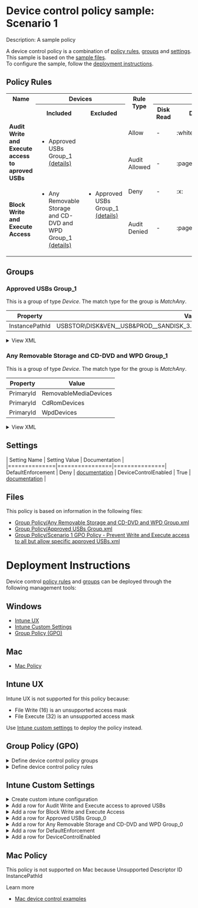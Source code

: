 # Device control policy sample: Scenario 1

Description: A sample policy

A device control policy is a combination of [policy rules](#policy-rules), [groups](#groups) and [settings](#settings).  
This sample is based on the [sample files](#files).  
To configure the sample, follow the [deployment instructions](#deployment-instructions).  

## Policy Rules
<table>
    <tr>
        <th rowspan="2" valign="top">Name</th>
        <th colspan="2" valign="top">Devices</th>
        <th rowspan="2" valign="top">Rule Type</th>
        <th colspan="6" valign="top"><center>Access</center></th>
        <th rowspan="2" valign="top">Notification</th>
        <th rowspan="2" valign="top">Conditions</th>
    </tr>
    <tr>
        <th>Included</th>
        <th>Excluded</th>
        <th>Disk Read</th>
		<th>Disk Write</th>
		<th>Disk Execute</th>
		<th>File Read</th>
		<th>File Write</th>
		<th>File Execute</th></tr><tr>
            <td rowspan="2"><b>Audit Write and Execute access to aproved USBs</b></td>
            <td rowspan="2 valign="top">
                <ul><li>Approved USBs Group_1<a href="#approved-usbs-group_1" title="MatchAny [{'InstancePathId': 'USBSTOR\\DISK&VEN__USB&PROD__SANDISK_3.2GEN1&REV_1.00\\03003324080520232521&0'}]"> (details)</a></ul>
            </td>
            <td rowspan="2" valign="top">
                <ul></ul>
            </td>
            <td>Allow</td>
            <td>-</td>
            <td>:white_check_mark:</td>
            <td>:white_check_mark:</td>
            <td>-</td>
            <td>:white_check_mark:</td>
            <td>:white_check_mark:</td><td>None (0)</td> 
            <td>
                <center>-</center></td>
        </tr><tr>
            <td>Audit Allowed</td>
            <td>-</td>
            <td>:page_facing_up:</td>
            <td>:page_facing_up:</td>
            <td>-</td>
            <td>:page_facing_up:</td>
            <td>:page_facing_up:</td><td>Send event (2)</td>
            <td> 
                <center>-</center></td>
        </tr><tr>
            <td rowspan="2"><b>Block Write and Execute Access</b></td>
            <td rowspan="2 valign="top">
                <ul><li>Any Removable Storage and CD-DVD and WPD Group_1<a href="#any-removable-storage-and-cd-dvd-and-wpd-group_1" title="MatchAny [{'PrimaryId': 'RemovableMediaDevices'}, {'PrimaryId': 'CdRomDevices'}, {'PrimaryId': 'WpdDevices'}]"> (details)</a></ul>
            </td>
            <td rowspan="2" valign="top">
                <ul><li>Approved USBs Group_1<a href="#approved-usbs-group_1" title="MatchAny [{'InstancePathId': 'USBSTOR\\DISK&VEN__USB&PROD__SANDISK_3.2GEN1&REV_1.00\\03003324080520232521&0'}]"> (details)</a></ul>
            </td>
            <td>Deny</td>
            <td>-</td>
            <td>:x:</td>
            <td>:x:</td>
            <td>-</td>
            <td>-</td>
            <td>-</td><td>None (0)</td> 
            <td>
                <center>-</center></td>
        </tr><tr>
            <td>Audit Denied</td>
            <td>-</td>
            <td>:page_facing_up:</td>
            <td>:page_facing_up:</td>
            <td>-</td>
            <td>-</td>
            <td>-</td><td>Show notification and Send event (3)</td>
            <td> 
                <center>-</center></td>
        </tr></table>

## Groups


### Approved USBs Group_1

This is a group of type *Device*. 
The match type for the group is *MatchAny*.

|  Property | Value |
|-----------|-------|
| InstancePathId | USBSTOR\DISK&VEN__USB&PROD__SANDISK_3.2GEN1&REV_1.00\03003324080520232521&0 |

<details>
<summary>View XML</summary>

```xml
<Group Id="{65fa649a-a111-4912-9294-fb6337a25038}" Type="Device">
	<!-- ./Vendor/MSFT/Defender/Configuration/DeviceControl/PolicyGroups/%7B65fa649a-a111-4912-9294-fb6337a25038%7D/GroupData -->
	<Name>Approved USBs Group_1</Name>
	<MatchType>MatchAny</MatchType>
	<DescriptorIdList>
		<InstancePathId>USBSTOR\DISK&amp;VEN__USB&amp;PROD__SANDISK_3.2GEN1&amp;REV_1.00\03003324080520232521&amp;0</InstancePathId>
	</DescriptorIdList>
</Group>
```
</details>

### Any Removable Storage and CD-DVD and WPD Group_1

This is a group of type *Device*. 
The match type for the group is *MatchAny*.

|  Property | Value |
|-----------|-------|
| PrimaryId | RemovableMediaDevices |
| PrimaryId | CdRomDevices |
| PrimaryId | WpdDevices |

<details>
<summary>View XML</summary>

```xml
<Group Id="{9b28fae8-72f7-4267-a1a5-685f747a7146}" Type="Device">
	<!-- ./Vendor/MSFT/Defender/Configuration/DeviceControl/PolicyGroups/%7B9b28fae8-72f7-4267-a1a5-685f747a7146%7D/GroupData -->
	<Name>Any Removable Storage and CD-DVD and WPD Group_1</Name>
	<MatchType>MatchAny</MatchType>
	<DescriptorIdList>
		<PrimaryId>RemovableMediaDevices</PrimaryId>
		<PrimaryId>CdRomDevices</PrimaryId>
		<PrimaryId>WpdDevices</PrimaryId>
	</DescriptorIdList>
</Group>
```
</details>


## Settings
| Setting Name |  Setting Value | Documentation |
|==============|================|===============|
DefaultEnforcement | Deny | [documentation](https://learn.microsoft.com/en-us/windows/client-management/mdm/defender-csp#configurationdefaultenforcement) |
DeviceControlEnabled | True | [documentation](https://learn.microsoft.com/en-us/windows/client-management/mdm/defender-csp#configurationdevicecontrolenabled) |


## Files
This policy is based on information in the following files:

- [Group Policy/Any Removable Storage and CD-DVD and WPD Group.xml](Group%20Policy/Any%20Removable%20Storage%20and%20CD-DVD%20and%20WPD%20Group.xml)
- [Group Policy/Approved USBs Group.xml](Group%20Policy/Approved%20USBs%20Group.xml)
- [Group Policy/Scenario 1 GPO Policy - Prevent Write and Execute access to all but allow specific approved USBs.xml](Group%20Policy/Scenario%201%20GPO%20Policy%20-%20Prevent%20Write%20and%20Execute%20access%20to%20all%20but%20allow%20specific%20approved%20USBs.xml)


# Deployment Instructions

Device control [policy rules](#policy-rules) and [groups](#groups) can be deployed through the following management tools:

## Windows
- [Intune UX](#intune-ux)
- [Intune Custom Settings](#intune-custom-settings)
- [Group Policy (GPO)](#group-policy-gpo)

## Mac
- [Mac Policy](#mac-policy)

## Intune UX

Intune UX is not supported for this policy because:
- File Write (16) is an unsupported access mask
- File Execute (32) is an unsupported access mask

Use [Intune custom settings](#intune-custom-settings) to deploy the policy instead.


## Group Policy (GPO)
<details>
<summary>Define device control policy groups</summary>

   1. Go to Computer Configuration > Administrative Templates > Windows Components > Microsoft Defender Antivirus > Device Control > Define device control policy groups.
   2. Save the XML below to a network share.
```xml
<Groups>
	<Group Id="{65fa649a-a111-4912-9294-fb6337a25038}" Type="Device">
		<!-- ./Vendor/MSFT/Defender/Configuration/DeviceControl/PolicyGroups/%7B65fa649a-a111-4912-9294-fb6337a25038%7D/GroupData -->
		<Name>Approved USBs Group_1</Name>
		<MatchType>MatchAny</MatchType>
		<DescriptorIdList>
			<InstancePathId>USBSTOR\DISK&amp;VEN__USB&amp;PROD__SANDISK_3.2GEN1&amp;REV_1.00\03003324080520232521&amp;0</InstancePathId>
		</DescriptorIdList>
	</Group>
	<Group Id="{9b28fae8-72f7-4267-a1a5-685f747a7146}" Type="Device">
		<!-- ./Vendor/MSFT/Defender/Configuration/DeviceControl/PolicyGroups/%7B9b28fae8-72f7-4267-a1a5-685f747a7146%7D/GroupData -->
		<Name>Any Removable Storage and CD-DVD and WPD Group_1</Name>
		<MatchType>MatchAny</MatchType>
		<DescriptorIdList>
			<PrimaryId>RemovableMediaDevices</PrimaryId>
			<PrimaryId>CdRomDevices</PrimaryId>
			<PrimaryId>WpdDevices</PrimaryId>
		</DescriptorIdList>
	</Group>
</Groups>
```
   3. In the Define device control policy groups window, select *Enabled* and specify the network share file path containing the XML groups data.
</details>

<details>
<summary>Define device control policy rules</summary>
 
  1. Go to Computer Configuration > Administrative Templates > Windows Components > Microsoft Defender Antivirus > Device Control > Define device control policy rules.
  2. Save the XML below to a network share.
```xml
<PolicyRules>
	<PolicyRule Id="{36ae1037-a639-4cff-946b-b36c53089a4c}" >
		<!-- ./Vendor/MSFT/Defender/Configuration/DeviceControl/PolicyRules/%7B36ae1037-a639-4cff-946b-b36c53089a4c%7D/RuleData -->
		<Name>Audit Write and Execute access to aproved USBs</Name>
		<IncludedIdList>
			<GroupId>{65fa649a-a111-4912-9294-fb6337a25038}</GroupId>
		</IncludedIdList>
		<ExcludedIdList>
		</ExcludedIdList>
		<Entry Id="{a0bcff88-b8e4-4f48-92be-16c36adac930}">
			<Type>Allow</Type>
			<AccessMask>54</AccessMask>
			<Options>0</Options>
		</Entry>
		<Entry Id="{4a17df0b-d89d-430b-9cbe-8e0721192281}">
			<Type>AuditAllowed</Type>
			<AccessMask>54</AccessMask>
			<Options>2</Options>
		</Entry>
	</PolicyRule>
	<PolicyRule Id="{c544a991-5786-4402-949e-a032cb790d0e}" >
		<!-- ./Vendor/MSFT/Defender/Configuration/DeviceControl/PolicyRules/%7Bc544a991-5786-4402-949e-a032cb790d0e%7D/RuleData -->
		<Name>Block Write and Execute Access</Name>
		<IncludedIdList>
			<GroupId>{9b28fae8-72f7-4267-a1a5-685f747a7146}</GroupId>
		</IncludedIdList>
		<ExcludedIdList>
			<GroupId>{65fa649a-a111-4912-9294-fb6337a25038}</GroupId>
		</ExcludedIdList>
		<Entry Id="{f8ddbbc5-8855-4776-a9f4-ee58c3a21414}">
			<Type>Deny</Type>
			<AccessMask>6</AccessMask>
			<Options>0</Options>
		</Entry>
		<Entry Id="{07e22eac-8b01-4778-a567-a8fa6ce18a0c}">
			<Type>AuditDenied</Type>
			<AccessMask>6</AccessMask>
			<Options>3</Options>
		</Entry>
	</PolicyRule>
</PolicyRules>
```
  3. In the Define device control policy rules window, select *Enabled*, and enter the network share file path containing the XML rules data.
</details>

## Intune Custom Settings

<details>
<summary>Create custom intune configuration</summary>

   1. Navigate to Devices > Configuration profiles
   2. Click Create (New Policy)
   3. Select Platform "Windows 10 and Later"
   4. Select Profile "Templates"
   5. Select Template Name "Custom"
   6. Click "Create"
   7. Under Name, enter **
   8. Optionally, enter a description
   9. Click "Next" 
</details>
<details>
<summary>Add a row for Audit Write and Execute access to aproved USBs</summary>  
   
   1. Click "Add"
   2. For Name, enter *Audit Write and Execute access to aproved USBs*
   3. For Description, enter **
   4. For OMA-URI, enter  *./Vendor/MSFT/Defender/Configuration/DeviceControl/PolicyRules/%7B36ae1037-a639-4cff-946b-b36c53089a4c%7D/RuleData*
   5. For Data type, select *String (XML File)*
   
        
   6. For Custom XML, select  *.\Group Policy\audit_write_and_execute_access_to_aproved_usbs{36ae1037-a639-4cff-946b-b36c53089a4c}.xml*
         
   
   7. Click "Save"
</details>
<details>
<summary>Add a row for Block Write and Execute Access</summary>  
   
   1. Click "Add"
   2. For Name, enter *Block Write and Execute Access*
   3. For Description, enter **
   4. For OMA-URI, enter  *./Vendor/MSFT/Defender/Configuration/DeviceControl/PolicyRules/%7Bc544a991-5786-4402-949e-a032cb790d0e%7D/RuleData*
   5. For Data type, select *String (XML File)*
   
        
   6. For Custom XML, select  *.\Group Policy\block_write_and_execute_access{c544a991-5786-4402-949e-a032cb790d0e}.xml*
         
   
   7. Click "Save"
</details>
<details>
<summary>Add a row for Approved USBs Group_0</summary>  
   
   1. Click "Add"
   2. For Name, enter *Approved USBs Group_0*
   3. For Description, enter **
   4. For OMA-URI, enter  *./Vendor/MSFT/Defender/Configuration/DeviceControl/PolicyGroups/%7B65fa649a-a111-4912-9294-fb6337a25038%7D/GroupData*
   5. For Data type, select *String (XML File)*
   
        
   6. For Custom XML, select  *.\Intune OMA-URI\Approved USBs Group.xml*
         
   
   7. Click "Save"
</details>
<details>
<summary>Add a row for Any Removable Storage and CD-DVD and WPD Group_0</summary>  
   
   1. Click "Add"
   2. For Name, enter *Any Removable Storage and CD-DVD and WPD Group_0*
   3. For Description, enter **
   4. For OMA-URI, enter  *./Vendor/MSFT/Defender/Configuration/DeviceControl/PolicyGroups/%7B9b28fae8-72f7-4267-a1a5-685f747a7146%7D/GroupData*
   5. For Data type, select *String (XML File)*
   
        
   6. For Custom XML, select  *.\Intune OMA-URI\Any Removable Storage and CD-DVD and WPD Group.xml*
         
   
   7. Click "Save"
</details>
<details>
<summary>Add a row for DefaultEnforcement</summary>  
   
   1. Click "Add"
   2. For Name, enter *DefaultEnforcement*
   3. For Description, enter **
   4. For OMA-URI, enter  *./Vendor/MSFT/Defender/Configuration/DefaultEnforcement*
   5. For Data type, select *Integer*
   
   7. For Value, enter *2*
   
   7. Click "Save"
</details>
<details>
<summary>Add a row for DeviceControlEnabled</summary>  
   
   1. Click "Add"
   2. For Name, enter *DeviceControlEnabled*
   3. For Description, enter **
   4. For OMA-URI, enter  *./Vendor/MSFT/Defender/Configuration/DeviceControlEnabled*
   5. For Data type, select *Integer*
   
   7. For Value, enter *1*
   
   7. Click "Save"
</details>


## Mac Policy

This policy is not supported on Mac because Unsupported Descriptor ID InstancePathId

Learn more
- [Mac device control examples](../Removable%20Storage%20Access%20Control%20Samples/macOS/policy/examples/README.md)

